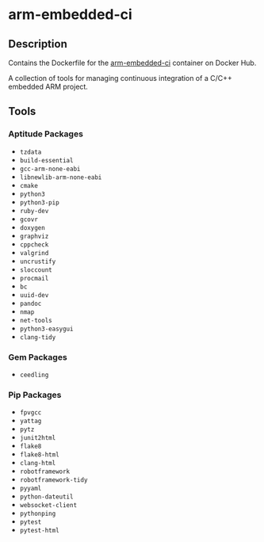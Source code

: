 # arm-embedded-ci
## Description
Contains the Dockerfile for the [arm-embedded-ci](https://hub.docker.com/repository/docker/jconstam/arm-embedded-ci/builds) container on Docker Hub.

A collection of tools for managing continuous integration of a C/C++ embedded ARM project.

## Tools

### Aptitude Packages

- `tzdata`
- `build-essential`
- `gcc-arm-none-eabi`
- `libnewlib-arm-none-eabi`
- `cmake`
- `python3`
- `python3-pip`
- `ruby-dev`
- `gcovr`
- `doxygen`
- `graphviz`
- `cppcheck`
- `valgrind`
- `uncrustify`
- `sloccount`
- `procmail`
- `bc`
- `uuid-dev`
- `pandoc`
- `nmap`
- `net-tools`
- `python3-easygui`
- `clang-tidy`

### Gem Packages

- `ceedling`

### Pip Packages

- `fpvgcc`
- `yattag`
- `pytz`
- `junit2html`
- `flake8`
- `flake8-html`
- `clang-html`
- `robotframework`
- `robotframework-tidy`
- `pyyaml`
- `python-dateutil`
- `websocket-client`
- `pythonping`
- `pytest`
- `pytest-html`

